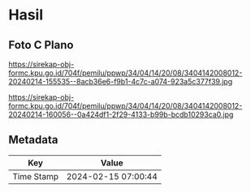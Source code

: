 # Hasil

## Foto C Plano

https://sirekap-obj-formc.kpu.go.id/704f/pemilu/ppwp/34/04/14/20/08/3404142008012-20240214-155535--8acb36e6-f9b1-4c7c-a074-923a5c377f39.jpg

https://sirekap-obj-formc.kpu.go.id/704f/pemilu/ppwp/34/04/14/20/08/3404142008012-20240214-160056--0a424df1-2f29-4133-b99b-bcdb10293ca0.jpg


## Metadata

| Key        | Value               |
| ---------- | ------------------- |
| Time Stamp | 2024-02-15 07:00:44 |



